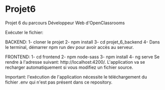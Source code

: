 # Projet6
Projet 6 du parcours Développeur Web d'OpenClassrooms

Exécuter le fichier:

BACKEND:
1- cloner le projet
2- npm install
3- cd projet_6_backend
4- Dans le terminal, démarrer npm run dev pour avoir accès au serveur.

FRONTEND:
1- cd frontend
2- npm node-sass
3- npm install
4- ng serve
Se rendre à l'adresse suivant: http://localhost:4200/. L'application va se recharger automatiquement si vous modifiez un fichier source.

Important: l'exécution de l'application nécessite le téléchargement du fichier .env qui n'est pas présent dans ce repository.
